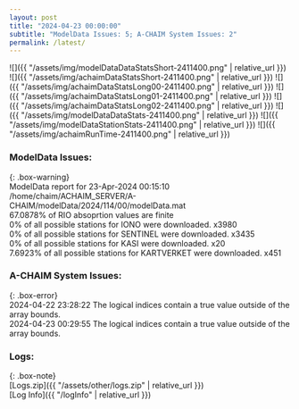 ```yaml
---
layout: post
title: "2024-04-23 00:00:00"
subtitle: "ModelData Issues: 5; A-CHAIM System Issues: 2"
permalink: /latest/
---
```


![]({{ "/assets/img/modelDataDataStatsShort-2411400.png" | relative_url }})
![]({{ "/assets/img/achaimDataStatsShort-2411400.png" | relative_url }})
![]({{ "/assets/img/achaimDataStatsLong00-2411400.png" | relative_url }})
![]({{ "/assets/img/achaimDataStatsLong01-2411400.png" | relative_url }})
![]({{ "/assets/img/achaimDataStatsLong02-2411400.png" | relative_url }})
![]({{ "/assets/img/modelDataDataStats-2411400.png" | relative_url }})
![]({{ "/assets/img/modelDataStationStats-2411400.png" | relative_url }})
![]({{ "/assets/img/achaimRunTime-2411400.png" | relative_url }})


### ModelData Issues:  
  
{: .box-warning}  
 ModelData report for 23-Apr-2024 00:15:10   
 /home/chaim/ACHAIM_SERVER/A-CHAIM/modelData/2024/114/00/modelData.mat   
 67.0878% of RIO absoprtion values are finite   
 0% of all possible stations for IONO were downloaded. x3980   
 0% of all possible stations for SENTINEL were downloaded. x3435   
 0% of all possible stations for KASI were downloaded. x20   
 7.6923% of all possible stations for KARTVERKET were downloaded. x451   
  
### A-CHAIM System Issues:  
  
{: .box-error}  
2024-04-22 23:28:22 The logical indices contain a true value outside of the array bounds.  
2024-04-23 00:29:55 The logical indices contain a true value outside of the array bounds.  

### Logs:  
  
{: .box-note}  
[Logs.zip]({{ "/assets/other/logs.zip" | relative_url }})  
[Log Info]({{ "/logInfo" | relative_url }})  
